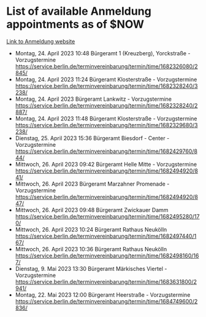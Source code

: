 # List of available Anmeldung appointments as of $NOW
[Link to Anmeldung website](https://service.berlin.de/terminvereinbarung/termin/tag.php?termin=1&anliegen[]=120686&dienstleisterlist=122210,122217,327316,122219,327312,122227,327314,122231,327346,122243,327348,122254,122252,329742,122260,329745,122262,329748,122271,327278,122273,327274,122277,327276,330436,122280,327294,122282,327290,122284,327292,122291,327270,122285,327266,122286,327264,122296,327268,150230,329760,122297,327286,122294,327284,122312,329763,122314,329775,122304,327330,122311,327334,122309,327332,317869,122281,327352,122279,329772,122283,122276,327324,122274,327326,122267,329766,122246,327318,122251,327320,122257,327322,122208,327298,122226,327300&herkunft=http%3A%2F%2Fservice.berlin.de%2Fdienstleistung%2F120686%2F)
- Montag, 24. April 2023 10:48 Bürgeramt 1 (Kreuzberg), Yorckstraße - Vorzugstermine https://service.berlin.de/terminvereinbarung/termin/time/1682326080/2845/
- Montag, 24. April 2023 11:24 Bürgeramt Klosterstraße - Vorzugstermine https://service.berlin.de/terminvereinbarung/termin/time/1682328240/3238/
- Montag, 24. April 2023  Bürgeramt Lankwitz - Vorzugstermine https://service.berlin.de/terminvereinbarung/termin/time/1682328240/2887/
- Montag, 24. April 2023 11:48 Bürgeramt Klosterstraße - Vorzugstermine https://service.berlin.de/terminvereinbarung/termin/time/1682329680/3238/
- Dienstag, 25. April 2023 15:36 Bürgeramt Biesdorf - Center - Vorzugstermine https://service.berlin.de/terminvereinbarung/termin/time/1682429760/844/
- Mittwoch, 26. April 2023 09:42 Bürgeramt Helle Mitte - Vorzugstermine https://service.berlin.de/terminvereinbarung/termin/time/1682494920/841/
- Mittwoch, 26. April 2023  Bürgeramt Marzahner Promenade - Vorzugstermine https://service.berlin.de/terminvereinbarung/termin/time/1682494920/847/
- Mittwoch, 26. April 2023 09:48 Bürgeramt Zwickauer Damm https://service.berlin.de/terminvereinbarung/termin/time/1682495280/170/
- Mittwoch, 26. April 2023 10:24 Bürgeramt Rathaus Neukölln https://service.berlin.de/terminvereinbarung/termin/time/1682497440/167/
- Mittwoch, 26. April 2023 10:36 Bürgeramt Rathaus Neukölln https://service.berlin.de/terminvereinbarung/termin/time/1682498160/167/
- Dienstag, 9. Mai 2023 13:30 Bürgeramt Märkisches Viertel - Vorzugstermine https://service.berlin.de/terminvereinbarung/termin/time/1683631800/2941/
- Montag, 22. Mai 2023 12:00 Bürgeramt Heerstraße - Vorzugstermine https://service.berlin.de/terminvereinbarung/termin/time/1684749600/2836/
